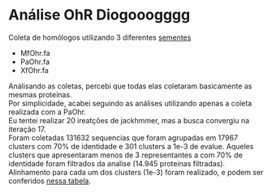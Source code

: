 Análise OhR Diogooogggg
=====================
Coleta de homólogos utilizando 3 diferentes [sementes](./data/ohr_seeds.fa)  
- MfOhr.fa
- PaOhr.fa
- XfOhr.fa

Análisando as coletas, percebi que todas elas coletaram basicamente as mesmas proteínas.  
Por simplicidade, acabei seguindo as análises utilizando apenas a coleta realizada com a PaOhr.  
Eu tentei realizar 20 ireatções de jackhmmer, mas a busca convergiu na iteração 17.  
Foram coletadas 131632 sequencias que foram agrupadas em 17967 clusters com 70% de identidade e 301 clusters a 1e-3 de evalue.
Aqueles clusters que apresentaram menos de 3 representantes a com 70% de identidade foram filtrados da analise (14.945 proteinas filtradas).    
Alinhamento para cada um dos clusters (1e-3) foram realizado, e podem ser conferidos [nessa tabela](./data/groups.md).  


